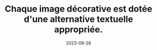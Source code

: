 ---
N: '111'
Rubrique: Images et médias
title: Chaque image décorative est dotée d'une alternative textuelle appropriée. 
detail: Chaque image décorative est dotée d'une alternative textuelle appropriée. 
abstract: 
categories: [" Images et médias"]
agrege: O4111-E022
opquast: '4 111'
indiceebook: '22'
description: "Règle n° 022"
weight:  022
actif: '1'
layout: rules
date: 2023-09-28
tags: ["", ""]
objectif: ["", ""]
Meo: [""]
Controle: [""
]
Source: ["Opquast"]
Referentiel: [""]
Steps: ["", ""]
---